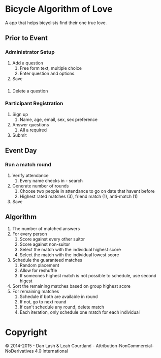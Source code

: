 

# Bicycle Algorithm of Love
A app that helps bicyclists find their one true love.


## Prior to Event

### Administrator Setup

1. Add a question
    1. Free form text, multiple choice
    1. Enter question and options
1. Save

###
1. Delete a question



### Participant Registration

1. Sign up
    1. Name, age, email, sex, sex preference
1. Answer questions
    1. All a required
1. Submit



## Event Day

### Run a match round

1. Verify attendance 
    1. Every name checks in - search
1. Generate number of rounds
    1. Choose two people in attendance to go on date that havent before
    1. Highest rated matches (3), friend match (1), anti-match (1)
1. Save




## Algorithm

1. The number of matched answers
1. For every person
    1. Score against every other suitor 
    1. Score against non-suitor
    1. Select the match with the individual highest score
    1. Select the match with the individual lowest score
1. Schedule the guaranteed matches 
    1. Random placement
    1. Allow for reshuffle
    1. If someones highest match is not possible to schedule, use second higest
1. Sort the remaining matches based on group highest score 
1. For remaining matches
    1. Schedule if both are available in round
    1. If not, go to next round
    1. If can't schedule any round, delete match
    1. Each iteration, only schedule one match for each individual


# Copyright
&copy; 2014-2015 - Dan Lash & Leah Courtland - Attribution-NonCommercial-NoDerivatives 4.0 International
